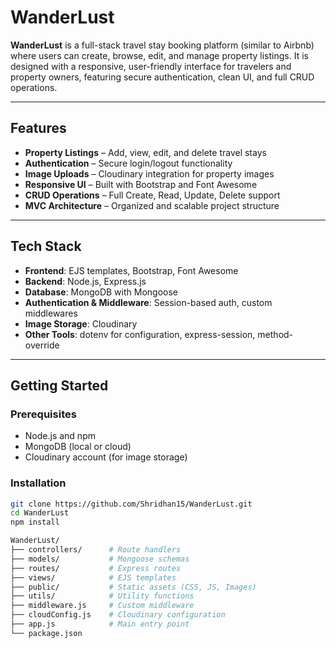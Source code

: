 #  WanderLust

**WanderLust** is a full-stack travel stay booking platform (similar to Airbnb) where users can create, browse, edit, and manage property listings. It is designed with a responsive, user-friendly interface for travelers and property owners, featuring secure authentication, clean UI, and full CRUD operations.

---

##   Features
-  **Property Listings** – Add, view, edit, and delete travel stays
-  **Authentication** – Secure login/logout functionality
-  **Image Uploads** – Cloudinary integration for property images
-  **Responsive UI** – Built with Bootstrap and Font Awesome
-  **CRUD Operations** – Full Create, Read, Update, Delete support
-  **MVC Architecture** – Organized and scalable project structure

---

##  Tech Stack
- **Frontend**: EJS templates, Bootstrap, Font Awesome  
- **Backend**: Node.js, Express.js  
- **Database**: MongoDB with Mongoose  
- **Authentication & Middleware**: Session-based auth, custom middlewares  
- **Image Storage**: Cloudinary  
- **Other Tools**: dotenv for configuration, express-session, method-override  

---

##  Getting Started

### Prerequisites
- Node.js and npm
- MongoDB (local or cloud)
- Cloudinary account (for image storage)

### Installation
```bash
git clone https://github.com/Shridhan15/WanderLust.git
cd WanderLust
npm install

WanderLust/
├── controllers/      # Route handlers
├── models/           # Mongoose schemas
├── routes/           # Express routes
├── views/            # EJS templates
├── public/           # Static assets (CSS, JS, Images)
├── utils/            # Utility functions
├── middleware.js     # Custom middleware
├── cloudConfig.js    # Cloudinary configuration
├── app.js            # Main entry point
└── package.json 



